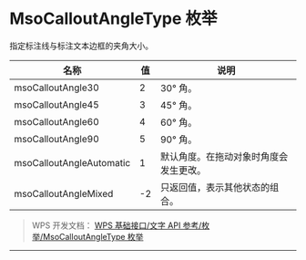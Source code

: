 # MsoCalloutAngleType 枚举

指定标注线与标注文本边框的夹角大小。

| 名称                     | 值  | 说明                                   |
|--------------------------|-----|----------------------------------------|
| msoCalloutAngle30        | 2   | 30° 角。                               |
| msoCalloutAngle45        | 3   | 45° 角。                               |
| msoCalloutAngle60        | 4   | 60° 角。                               |
| msoCalloutAngle90        | 5   | 90° 角。                               |
| msoCalloutAngleAutomatic | 1   | 默认角度。在拖动对象时角度会发生更改。 |
| msoCalloutAngleMixed     | -2  | 只返回值，表示其他状态的组合。         |

> WPS 开发文档： [WPS 基础接口/文字 API 参考/枚举/MsoCalloutAngleType 枚举](https://qn.cache.wpscdn.cn/encs/doc/office_v19/topics/WPS%20%E5%9F%BA%E7%A1%80%E6%8E%A5%E5%8F%A3/%E6%96%87%E5%AD%97%20API%20%E5%8F%82%E8%80%83/%E6%9E%9A%E4%B8%BE/MsoCalloutAngleType%20%E6%9E%9A%E4%B8%BE.html)

------------------------------------------------------------------------

